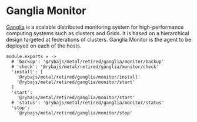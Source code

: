 
# Ganglia Monitor

[Ganglia](http://ganglia.sourceforge.net) is a scalable distributed monitoring
system for high-performance computing systems such as clusters and Grids. It is 
based on a hierarchical design targeted at federations of clusters. Ganglia 
Monitor is the agent to be deployed on each of the hosts.

    module.exports = ->
      # 'backup': '@rybajs/metal/retired/ganglia/monitor/backup'
      # 'check': '@rybajs/metal/retired/ganglia/monitor/check'
      'install': [
        '@rybajs/metal/retired/ganglia/monitor/install'
        '@rybajs/metal/retired/ganglia/monitor/start'
      ]
      'start':
        '@rybajs/metal/retired/ganglia/monitor/start'
      # 'status': '@rybajs/metal/retired/ganglia/monitor/status'
      'stop':
        '@rybajs/metal/retired/ganglia/monitor/stop'
